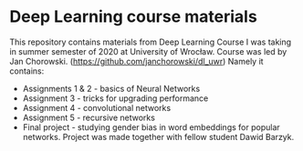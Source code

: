 # Deep Learning course materials

This repository contains materials from Deep Learning Course I was taking in summer semester of 2020 at University of Wrocław. Course was led by Jan Chorowski. (https://github.com/janchorowski/dl_uwr)
Namely it contains:

- Assignments 1 & 2 - basics of Neural Networks
- Assignment 3 - tricks for upgrading performance
- Assignment 4 - convolutional networks
- Assignment 5 - recursive networks
- Final project - studying gender bias in word embeddings for popular networks. Project was made together with fellow student Dawid Barzyk.
